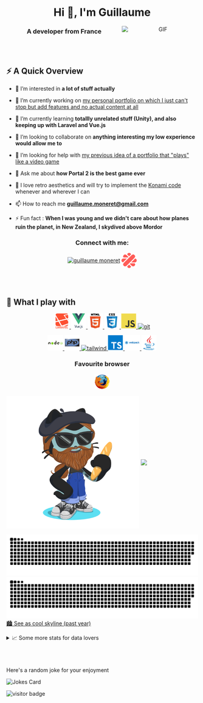 <h1 align="center">Hi 👋, I'm Guillaume</h1>
<a target="_blank" align="center">
  <img align="right" width="200" alt="GIF" src="https://media.giphy.com/media/m2Q7FEc0bEr4I/giphy.gif">
</a>

<h3 align="center">A developer from France</h3>

<br/><br/>

<h2 align="left">⚡️ A Quick Overview</h2>

- 👀 I’m interested in **a lot of stuff actually**

- 🔭 I’m currently working on [my personal portfolio on which I just can't stop but add features and no actual content at all](https://github.com/EvilYep/Online-CV)

- 🌱 I’m currently learning **totallly unrelated stuff (Unity), and also keeping up with Laravel and Vue.js**

- 👯 I’m looking to collaborate on **anything interesting my low experience would allow me to**

- 🤝 I’m looking for help with [my previous idea of a portfolio that "plays" like a video game](https://github.com/EvilYep/Portfolio)

- 💬 Ask me about **how Portal 2 is the best game ever**

- 👾 I love retro aesthetics and will try to implement the [Konami code](https://gist.github.com/EvilYep/7458b242d88ccfd91089591256c7ca80) whenever and wherever I can

- 📫 How to reach me **guillaume.moneret@gmail.com**

- ⚡ Fun fact : **When I was young and we didn't care about how planes ruin the planet, in New Zealand, I skydived above Mordor**

<h3 align="center">Connect with me:</h3>
<p align="center">
<a href="https://linkedin.com/in/gmoneret" target="_blank"><img align="center" src="https://raw.githubusercontent.com/rahuldkjain/github-profile-readme-generator/master/src/images/icons/Social/linked-in-alt.svg" alt="guillaume moneret" height="30" width="40" /></a> <a href="https://www.malt.fr/profile/guillaumemoneret" target="_blank"><img align="center" src="./assets/malt.png" alt="guillaume moneret" height="40" width="40" /></a>
</p>

<br></br>

<h2 align="left">🔨 What I play with</h2>

<p align="center"> <a href="https://laravel.com/" target="_blank" rel="noreferrer"> <img src="https://raw.githubusercontent.com/devicons/devicon/master/icons/laravel/laravel-plain-wordmark.svg" alt="laravel" width="40" height="40"/> </a> <a href="https://vuejs.org/" target="_blank" rel="noreferrer"> <img src="https://raw.githubusercontent.com/devicons/devicon/master/icons/vuejs/vuejs-original-wordmark.svg" alt="vuejs" width="40" height="40"/> </a> <a href="https://www.w3.org/html/" target="_blank" rel="noreferrer"> <img src="https://raw.githubusercontent.com/devicons/devicon/master/icons/html5/html5-original-wordmark.svg" alt="html5" width="40" height="40"/> </a> <a href="https://www.w3schools.com/css/" target="_blank" rel="noreferrer"> <img src="https://raw.githubusercontent.com/devicons/devicon/master/icons/css3/css3-original-wordmark.svg" alt="css3" width="40" height="40"/> </a> <a href="https://developer.mozilla.org/en-US/docs/Web/JavaScript" target="_blank" rel="noreferrer"> <img src="https://raw.githubusercontent.com/devicons/devicon/master/icons/javascript/javascript-original.svg" alt="javascript" width="40" height="40"/> </a> <a href="https://git-scm.com/" target="_blank" rel="noreferrer"> <img src="https://www.vectorlogo.zone/logos/git-scm/git-scm-icon.svg" alt="git" width="40" height="40"/> </a> </p>
<p align="center"> <a href="https://nodejs.org" target="_blank" rel="noreferrer"> <img src="https://raw.githubusercontent.com/devicons/devicon/master/icons/nodejs/nodejs-original-wordmark.svg" alt="nodejs" width="40" height="40"/> </a> <a href="https://www.php.net" target="_blank" rel="noreferrer"> <img src="https://raw.githubusercontent.com/devicons/devicon/master/icons/php/php-original.svg" alt="php" width="40" height="40"/> </a> <a href="https://tailwindcss.com/" target="_blank" rel="noreferrer"> <img src="https://www.vectorlogo.zone/logos/tailwindcss/tailwindcss-icon.svg" alt="tailwind" width="40" height="40"/> </a> <a href="https://www.typescriptlang.org/" target="_blank" rel="noreferrer"> <img src="https://raw.githubusercontent.com/devicons/devicon/master/icons/typescript/typescript-original.svg" alt="typescript" width="40" height="40"/> </a>  <a href="https://webpack.js.org" target="_blank" rel="noreferrer"> <img src="https://raw.githubusercontent.com/devicons/devicon/d00d0969292a6569d45b06d3f350f463a0107b0d/icons/webpack/webpack-original-wordmark.svg" alt="webpack" width="40" height="40"/> </a> <a href="https://www.java.com" target="_blank" rel="noreferrer"> <img src="https://raw.githubusercontent.com/devicons/devicon/master/icons/java/java-original.svg" alt="java" width="40" height="40"/> </a> </p>

<h3 align="center">Favourite browser</h3>
<p align="center"> <a href="https://www.mozilla.org/firefox/new" target="_blank"> <img src="https://raw.githubusercontent.com/devicons/devicon/master/icons/firefox/firefox-original.svg" alt="firefox" width="40"/> </a> </p>


<a href="https://myoctocat.com/" target="_blank"><img align="center" width="350" alt="skyline octocat" src="./assets/octocat.png"></a> <a href="https://github.com/anuraghazra/github-readme-stats" target="_blank"><img align="center" src="https://github-readme-stats.vercel.app/api/top-langs/?username=evilyep&layout=compact&theme=tokyonight" width="300" /></a> 

![github contribution grid snake animation](https://raw.githubusercontent.com/evilyep/evilyep/output/github-contribution-grid-snake-dark.svg#gh-dark-mode-only)![github contribution grid snake animation](https://raw.githubusercontent.com/evilyep/evilyep/output/github-contribution-grid-snake.svg#gh-light-mode-only)
<a href="https://skyline.github.com/evilyep/2021" target="_blank">🏙️ See as cool skyline (past year)</a>

<details>
<summary>	📈 Some more stats for data lovers</summary>
<br>
  <p>&nbsp;<img align="center" src="https://github-readme-stats.vercel.app/api?username=evilyep&show_icons=true&locale=en&theme=tokyonight&bg_color=20,1D2671,C33764" alt="evilyep" width="49%"/>
  <img align="center" src="https://github-readme-streak-stats.herokuapp.com/?user=evilyep&theme=tokyonight" alt="evilyep" width="49%"/></p>

![GitHub metrics](https://metrics.lecoq.io/evilyep)  
</details>

<br></br>

Here's a random joke for your enjoyment

![Jokes Card](https://readme-jokes.vercel.app/api?theme=tokyonight)

<img src="https://visitor-badge-reloaded.herokuapp.com/badge?page_id=evilyep.evilyep&logo=github" alt="visitor badge"/>



